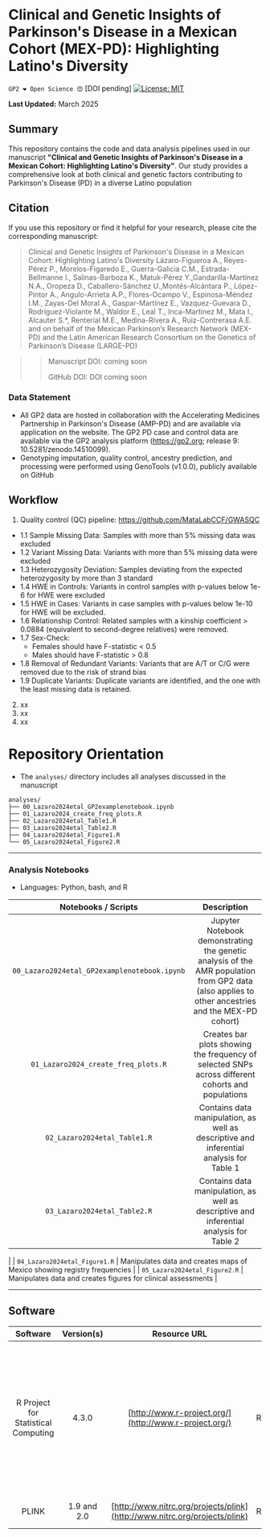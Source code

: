 # Clinical and Genetic Insights of Parkinson's Disease in a Mexican Cohort (MEX-PD): Highlighting Latino's Diversity

`GP2 ❤️ Open Science 😍`
[DOI pending]
[![License: MIT](https://img.shields.io/badge/License-MIT-yellow.svg)](https://opensource.org/licenses/MIT)

**Last Updated:** March 2025

## Summary
This repository contains the code and data analysis pipelines used in our manuscript **"Clinical and Genetic Insights of Parkinson's Disease in a Mexican Cohort: Highlighting Latino's Diversity"**. Our study provides a comprehensive look at both clinical and genetic factors contributing to Parkinson's Disease (PD) in a diverse Latino population

## Citation
If you use this repository or find it helpful for your research, please cite the corresponding manuscript:

> Clinical and Genetic Insights of Parkinson's Disease in a Mexican Cohort: Highlighting Latino's Diversity
Lázaro-Figueroa A., Reyes-Pérez P., Morelos-Figaredo E., Guerra-Galicia C.M., Estrada-Bellmanne I., Salinas-Barboza K., Matuk-Pérez Y.,Gandarilla-Martínez N.A., Oropeza D., Caballero-Sánchez U.,Montés-Alcántara P., López-Pintor A., Angulo-Arrieta A.P., Flores-Ocampo V., Espinosa-Méndez I.M., Zayas-Del Moral A., Gaspar-Martínez E., Vazquez-Guevara D., Rodríguez-Violante M., Waldor E., Leal T., Inca-Martinez M., Mata I., Alcauter S.*, Renteríal M.E., Medina-Rivera A., Ruiz-Contrerasa A.E. and on behalf of the Mexican Parkinson’s Research Network (MEX-PD) and the Latin American Research Consortium on the Genetics of Parkinson’s Disease (LARGE-PD)



>> Manuscript DOI: coming soon
>> 
>> GitHub DOI: DOI coming soon

### Data Statement 
* All GP2 data are hosted in collaboration with the Accelerating Medicines Partnership in Parkinson's Disease (AMP-PD) and are available via application on the website. The GP2 PD case and control data are available via the GP2 analysis platform (https://gp2.org; release 9: 10.5281/zenodo.14510099). 
* Genotyping imputation, quality control, ancestry prediction, and processing were performed using GenoTools (v1.0.0), publicly available on GitHub


## Workflow

1. Quality control (QC) pipeline: https://github.com/MataLabCCF/GWASQC
* 1.1 Sample Missing Data: Samples with more than 5% missing data was excluded
* 1.2  Variant Missing Data: Variants with more than 5% missing data were excluded
* 1.3 Heterozygosity Deviation: Samples deviating from the expected heterozygosity by more than 3 standard
* 1.4 HWE in Controls: Variants in control samples with p-values below 1e-6 for HWE were excluded
* 1.5 HWE in Cases: Variants in case samples with p-values below 1e-10 for HWE will be excluded.
* 1.6 Relationship Control: Related samples with a kinship coefficient > 0.0884 (equivalent to second-degree relatives) were removed.
* 1.7 Sex-Check:
    * Females should have F-statistic < 0.5
    * Males should have F-statistic > 0.8
* 1.8 Removal of Redundant Variants: Variants that are A/T or C/G were removed due to the risk of strand bias
* 1.9 Duplicate Variants: Duplicate variants are identified, and the one with the least missing data is retained.

    
2. xx
3. xx
4. xx

# Repository Orientation 
- The `analyses/` directory includes all analyses discussed in the manuscript

```
analyses/
├── 00_Lazaro2024etal_GP2examplenotebook.ipynb
├── 01_Lazaro2024_create_freq_plots.R
├── 02_Lazaro2024etal_Table1.R
├── 03_Lazaro2024etal_Table2.R
├── 04_Lazaro2024etal_Figure1.R
└── 05_Lazaro2024etal_Figure2.R
```

---
### Analysis Notebooks
* Languages: Python, bash, and R

| **Notebooks  / Scripts**            | **Description**                                                                            |
|:-----------------------------------:|:------------------------------------------------------------:|
| `00_Lazaro2024etal_GP2examplenotebook.ipynb`       | Jupyter Notebook demonstrating the genetic analysis of the AMR population from GP2 data (also applies to other ancestries and the MEX-PD cohort) |
| `01_Lazaro2024_create_freq_plots.R`       | Creates bar plots showing the frequency of selected SNPs across different cohorts and populations |
| `02_Lazaro2024etal_Table1.R`        | Contains data manipulation, as well as descriptive and inferential analysis for Table 1                  |
| `03_Lazaro2024etal_Table2.R`        | Contains data manipulation, as well as descriptive and inferential analysis for Table 2
   |
| `04_Lazaro2024etal_Figure1.R`       | Manipulates data and creates maps of Mexico showing registry frequencies |
| `05_Lazaro2024etal_Figure2.R`       | Manipulates data and creates figures for clinical assessments |

---

## Software

| **Software**                             | **Version(s)** | **Resource URL**                                    | **RRID**         | **Notes**                                                                                                                                                                                    |
|:----------------------------------------:|:--------------:|:---------------------------------------------------:|:----------------:|:----------------------------------------------------------------------------------------------------------------------------------------------------------------------------------------------|
| R Project for Statistical Computing      | 4.3.0          | [http://www.r-project.org/](http://www.r-project.org/) | RRID:SCR_001905  | **Packages used:**<br/>- tidyverse; dplyr; tidyr; ggplot; sf (for maps)<br/>- stringr (general data)<br/>- scales (bar plots)                                                              |
| PLINK                                    | 1.9 and 2.0    | [http://www.nitrc.org/projects/plink](http://www.nitrc.org/projects/plink) | RRID:SCR_001757  | Used for genetic analyses     
